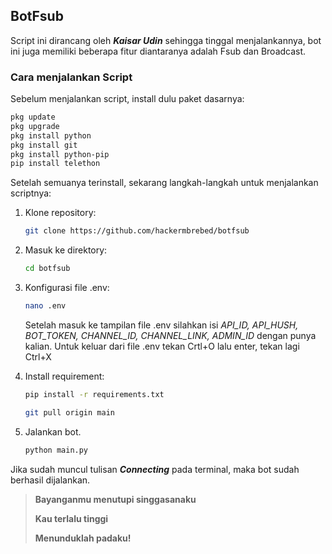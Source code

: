 ## BotFsub

Script ini dirancang oleh ***Kaisar Udin*** sehingga tinggal menjalankannya, bot ini juga memiliki beberapa fitur diantaranya adalah Fsub dan Broadcast.

### Cara menjalankan Script

Sebelum menjalankan script, install dulu paket dasarnya:

```bash
pkg update
pkg upgrade
pkg install python
pkg install git
pkg install python-pip
pip install telethon 
```

Setelah semuanya terinstall, sekarang langkah-langkah untuk menjalankan scriptnya:

1. Klone repository:
   ```bash
   git clone https://github.com/hackermbrebed/botfsub
   ```

2. Masuk ke direktory:
   ```bash
   cd botfsub
   ```

3. Konfigurasi file .env:
   ```bash
   nano .env
   ```
   Setelah masuk ke tampilan file .env silahkan isi *API_ID, API_HUSH, BOT_TOKEN, CHANNEL_ID, CHANNEL_LINK, ADMIN_ID* dengan punya kalian.
   Untuk keluar dari file .env tekan Crtl+O lalu enter, tekan lagi Ctrl+X

5. Install requirement:
   ```bash
   pip install -r requirements.txt
   ```

   ```bash
   git pull origin main
   ```
6. Jalankan bot.
   ```bash
   python main.py
   ```
Jika sudah muncul tulisan ***Connecting*** pada terminal, maka bot sudah berhasil dijalankan.
<blockquote>
<b>   

   Bayanganmu menutupi singgasanaku

Kau terlalu tinggi

Menunduklah padaku!
</b>
</blockquote>

